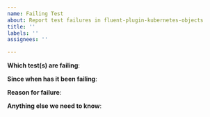 ```yaml
---
name: Failing Test
about: Report test failures in fluent-plugin-kubernetes-objects
title: ''
labels: ''
assignees: ''

---
```


<!-- Please only use this template for submitting reports about failing tests -->

**Which test(s) are failing**:

**Since when has it been failing**:

**Reason for failure**:

**Anything else we need to know**:
